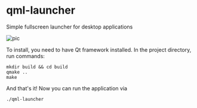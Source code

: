 # qml-launcher

Simple fullscreen launcher for desktop applications

![pic](https://user-images.githubusercontent.com/5585454/29671459-4659d418-88f2-11e7-8d0d-f03bc4f51023.png)

To install, you need to have Qt framework installed. In the project directory, run commands:

```
mkdir build && cd build
qmake ..
make
```

And that's it! Now you can run the application via
```
./qml-launcher
```

